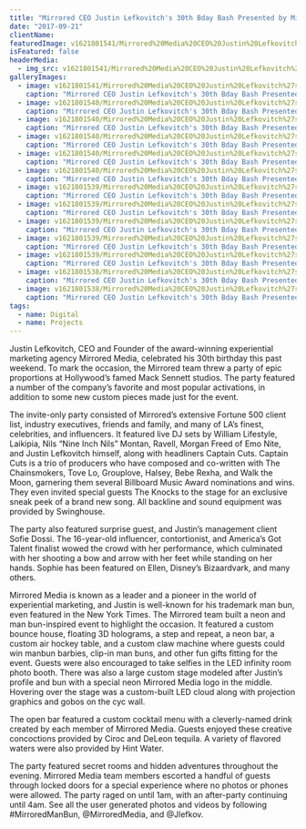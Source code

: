 ```yaml
---
title: "Mirrored CEO Justin Lefkovitch's 30th Bday Bash Presented by Mirrored Media"
date: "2017-09-21"
clientName: 
featuredImage: v1621801541/Mirrored%20Media%20CEO%20Justin%20Lefkovitch%27s%2030th%20Bday%20Bash%20Presented%20by%20Mirrored%20Media/170916Mirrored_Man_Bun-2130_u4nt9i.jpg
isFeatured: false
headerMedia:
  - img_src: v1621801541/Mirrored%20Media%20CEO%20Justin%20Lefkovitch%27s%2030th%20Bday%20Bash%20Presented%20by%20Mirrored%20Media/170916Mirrored_Man_Bun-2130_u4nt9i.jpg
galleryImages:
  - image: v1621801541/Mirrored%20Media%20CEO%20Justin%20Lefkovitch%27s%2030th%20Bday%20Bash%20Presented%20by%20Mirrored%20Media/170916Mirrored_Man_Bun-2371_eyxhtl.jpg
    caption: "Mirrored CEO Justin Lefkovitch's 30th Bday Bash Presented by Mirrored Media"
  - image: v1621801540/Mirrored%20Media%20CEO%20Justin%20Lefkovitch%27s%2030th%20Bday%20Bash%20Presented%20by%20Mirrored%20Media/170916Mirrored_Man_Bun-2532_lupvhl.jpg
    caption: "Mirrored CEO Justin Lefkovitch's 30th Bday Bash Presented by Mirrored Media"
  - image: v1621801540/Mirrored%20Media%20CEO%20Justin%20Lefkovitch%27s%2030th%20Bday%20Bash%20Presented%20by%20Mirrored%20Media/170916Mirrored_Man_Bun-2908_lrgqs5.jpg
    caption: "Mirrored CEO Justin Lefkovitch's 30th Bday Bash Presented by Mirrored Media"
  - image: v1621801540/Mirrored%20Media%20CEO%20Justin%20Lefkovitch%27s%2030th%20Bday%20Bash%20Presented%20by%20Mirrored%20Media/170916Mirrored_Man_Bun-2734_jpgpy5.jpg
    caption: "Mirrored CEO Justin Lefkovitch's 30th Bday Bash Presented by Mirrored Media"
  - image: v1621801540/Mirrored%20Media%20CEO%20Justin%20Lefkovitch%27s%2030th%20Bday%20Bash%20Presented%20by%20Mirrored%20Media/170916Mirrored_Man_Bun-2620_fpgqvn.jpg
    caption: "Mirrored CEO Justin Lefkovitch's 30th Bday Bash Presented by Mirrored Media"
  - image: v1621801540/Mirrored%20Media%20CEO%20Justin%20Lefkovitch%27s%2030th%20Bday%20Bash%20Presented%20by%20Mirrored%20Media/170916Mirrored_Man_Bun-2516_dvntqh.jpg
    caption: "Mirrored CEO Justin Lefkovitch's 30th Bday Bash Presented by Mirrored Media"
  - image: v1621801539/Mirrored%20Media%20CEO%20Justin%20Lefkovitch%27s%2030th%20Bday%20Bash%20Presented%20by%20Mirrored%20Media/170916Mirrored_Man_Bun-2713_vw6xyb.jpg
    caption: "Mirrored CEO Justin Lefkovitch's 30th Bday Bash Presented by Mirrored Media"
  - image: v1621801539/Mirrored%20Media%20CEO%20Justin%20Lefkovitch%27s%2030th%20Bday%20Bash%20Presented%20by%20Mirrored%20Media/170916Mirrored_Man_Bun-3133_sx1d34.jpg
    caption: "Mirrored CEO Justin Lefkovitch's 30th Bday Bash Presented by Mirrored Media"
  - image: v1621801539/Mirrored%20Media%20CEO%20Justin%20Lefkovitch%27s%2030th%20Bday%20Bash%20Presented%20by%20Mirrored%20Media/170916Mirrored_Man_Bun-3018_jbycil.jpg
    caption: "Mirrored CEO Justin Lefkovitch's 30th Bday Bash Presented by Mirrored Media"
  - image: v1621801539/Mirrored%20Media%20CEO%20Justin%20Lefkovitch%27s%2030th%20Bday%20Bash%20Presented%20by%20Mirrored%20Media/170916Mirrored_Man_Bun-3076_jn3coq.jpg
    caption: "Mirrored CEO Justin Lefkovitch's 30th Bday Bash Presented by Mirrored Media"
  - image: v1621801539/Mirrored%20Media%20CEO%20Justin%20Lefkovitch%27s%2030th%20Bday%20Bash%20Presented%20by%20Mirrored%20Media/170916Mirrored_Man_Bun-3149_qrncnk.jpg
    caption: "Mirrored CEO Justin Lefkovitch's 30th Bday Bash Presented by Mirrored Media"
  - image: v1621801538/Mirrored%20Media%20CEO%20Justin%20Lefkovitch%27s%2030th%20Bday%20Bash%20Presented%20by%20Mirrored%20Media/170916Mirrored_Man_Bun-3173_qa8dyv.jpg
    caption: "Mirrored CEO Justin Lefkovitch's 30th Bday Bash Presented by Mirrored Media"
  - image: v1621801538/Mirrored%20Media%20CEO%20Justin%20Lefkovitch%27s%2030th%20Bday%20Bash%20Presented%20by%20Mirrored%20Media/170916Mirrored_Man_Bun-3394_byv3kz.jpg
    caption: "Mirrored CEO Justin Lefkovitch's 30th Bday Bash Presented by Mirrored Media"
tags:
  - name: Digital
  - name: Projects
---
```


Justin Lefkovitch, CEO and Founder of the award-winning experiential marketing agency Mirrored Media, celebrated his 30th birthday this past weekend. To mark the occasion, the Mirrored team threw a party of epic proportions at Hollywood’s famed Mack Sennett studios. The party featured a number of the company’s favorite and most popular activations, in addition to some new custom pieces made just for the event.

The invite-only party consisted of Mirrored’s extensive Fortune 500 client list, industry executives, friends and family, and many of LA’s finest, celebrities, and influencers. It featured live DJ sets by William Lifestyle, Laikipia, Nils “Nine Inch Nils” Montan, Ravell, Morgan Freed of Emo Nite, and Justin Lefkovitch himself, along with headliners Captain Cuts. Captain Cuts is a trio of producers who have composed and co-written with The Chainsmokers, Tove Lo, Grouplove, Halsey, Bebe Rexha, and Walk the Moon, garnering them several Billboard Music Award nominations and wins. They even invited special guests The Knocks to the stage for an exclusive sneak peek of a brand new song. All backline and sound equipment was provided by Swinghouse.

The party also featured surprise guest, and Justin’s management client Sofie Dossi. The 16-year-old influencer, contortionist, and America’s Got Talent finalist wowed the crowd with her performance, which culminated with her shooting a bow and arrow with her feet while standing on her hands. Sophie has been featured on Ellen, Disney’s Bizaardvark, and many others.
 
Mirrored Media is known as a leader and a pioneer in the world of experiential marketing, and Justin is well-known for his trademark man bun, even featured in the New York Times. The Mirrored team built a neon and man bun-inspired event to highlight the occasion. It featured a custom bounce house, floating 3D holograms, a step and repeat, a neon bar, a custom air hockey table, and a custom claw machine where guests could win manbun barbies, clip-in man buns, and other fun gifts fitting for the event. Guests were also encouraged to take selfies in the LED infinity room photo booth. There was also a large custom stage modeled after Justin’s profile and bun with a special neon Mirrored Media logo in the middle. Hovering over the stage was a custom-built LED cloud along with projection graphics and gobos on the cyc wall.

The open bar featured a custom cocktail menu with a cleverly-named drink created by each member of Mirrored Media. Guests enjoyed these creative concoctions provided by Ciroc and DeLeon tequila. A variety of flavored waters were also provided by Hint Water.

The party featured secret rooms and hidden adventures throughout the evening. Mirrored Media team members escorted a handful of guests through locked doors for a special experience where no photos or phones were allowed. The party raged on until 1am, with an after-party continuing until 4am. See all the user generated photos and videos by following #MirroredManBun, @MirroredMedia, and @Jlefkov.